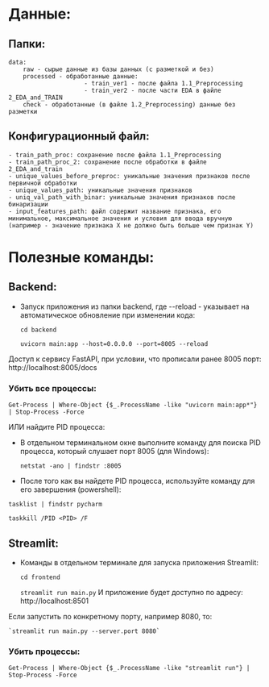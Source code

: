 # Данные:
## Папки:
    data:
        raw - сырые данные из базы данных (с разметкой и без)
        processed - обработанные данные:
                         - train_ver1 - после файла 1.1_Preprocessing
                         - train_ver2 - после части EDA в файле 2_EDA_and_TRAIN
        check - обработанные (в файле 1.2_Preprocessing) данные без разметки
## Конфигурационный файл:
    - train_path_proc: сохранение после файла 1.1_Preprocessing
    - train_path_proc_2: сохранение после обработки в файле 2_EDA_and_train
    - unique_values_before_preproc: уникальные значения признаков после первичной обработки
    - unique_values_path: уникальные значения признаков
    - uniq_val_path_with_binar: уникальные значения признаков после бинаризации
    - input_features_path: файл содержит название признака, его минимальное, максимальное значения и условия для ввода вручную
    (например - значение признака X не должно быть больше чем признак Y)

# Полезные команды:
## Backend:
- Запуск приложения из папки backend, где --reload - указывает на автоматическое обновление при изменении кода:

    `cd backend`

    `uvicorn main:app --host=0.0.0.0 --port=8005 --reload`

Доступ к сервису FastAPI, при условии, что прописали ранее 8005 порт: http://localhost:8005/docs

### Убить все процессы:
    Get-Process | Where-Object {$_.ProcessName -like "uvicorn main:app*"} | Stop-Process -Force
ИЛИ найдите PID процесса:

- В отдельном терминальном окне выполните команду для поиска PID процесса, который слушает порт 8005 (для Windows):

    `netstat -ano | findstr :8005`

- После того как вы найдете PID процесса, используйте команду для его завершения (powershell):

`tasklist | findstr pycharm`

`taskkill /PID <PID> /F`

## Streamlit:
- Команды в отдельном терминале для запуска приложения Streamlit:

    `cd frontend`

    `streamlit run main.py` И приложение будет доступно по адресу: http://localhost:8501

Если запустить по конкретному порту, например 8080, то:

    `streamlit run main.py --server.port 8080`

### Убить процессы:
    Get-Process | Where-Object {$_.ProcessName -like "streamlit run"} | Stop-Process -Force